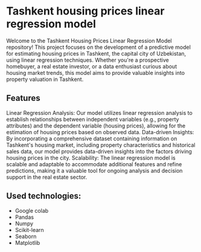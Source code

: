 # Tashkent housing prices linear regression model

Welcome to the Tashkent Housing Prices Linear Regression Model repository! This project focuses on the development of a predictive model for estimating housing prices in Tashkent, the capital city of Uzbekistan, using linear regression techniques. Whether you're a prospective homebuyer, a real estate investor, or a data enthusiast curious about housing market trends, this model aims to provide valuable insights into property valuation in Tashkent.

## Features
Linear Regression Analysis: Our model utilizes linear regression analysis to establish relationships between independent variables (e.g., property attributes) and the dependent variable (housing prices), allowing for the estimation of housing prices based on observed data.
Data-driven Insights: By incorporating a comprehensive dataset containing information on Tashkent's housing market, including property characteristics and historical sales data, our model provides data-driven insights into the factors driving housing prices in the city.
Scalability: The linear regression model is scalable and adaptable to accommodate additional features and refine predictions, making it a valuable tool for ongoing analysis and decision support in the real estate sector.

## Used technologies:
- Google colab
- Pandas
- Numpy
- Scikit-learn
- Seaborn
- Matplotlib
  
